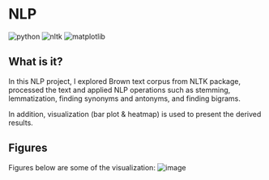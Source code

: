 # NLP
![python](https://img.shields.io/badge/Python-blue) ![nltk](https://img.shields.io/badge/NLTK-green) ![matplotlib](https://img.shields.io/badge/Matplotlib-green)

## What is it?
In this NLP project, I explored Brown text corpus from NLTK package, processed the text 
and applied NLP operations such as stemming, lemmatization, finding synonyms and antonyms, and finding bigrams.

In addition, visualization (bar plot & heatmap) is used to present the derived results. 
 
## Figures

Figures below are some of the visualization:
![image](https://user-images.githubusercontent.com/52830408/215543662-4526f5ba-32bf-4072-842e-72870c8563d4.png)
